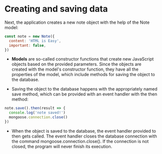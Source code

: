# Creating and saving data

Next, the application creates a new note object with the help of the Note model:


```js
const note = new Note({
  content: 'HTML is Easy',
  important: false,
})
```

- <strong>Models</strong> are so-called constructor functions that create new JavaScript objects based on the provided parameters. Since the objects are created with the model's constructor function, they have all the properties of the model, which include methods for saving the object to the database.

- Saving the object to the database happens with the appropriately named save method, which can be provided with an event handler with the then method:

```js 
note.save().then(result => {
  console.log('note saved!')
  mongoose.connection.close()
})
```

- When the object is saved to the database, the event handler provided to then gets called. The event handler closes the database connection with the command mongoose.connection.close(). If the connection is not closed, the program will never finish its execution.




